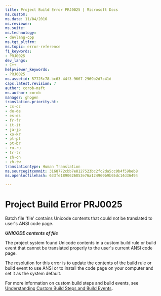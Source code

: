 ```yaml
---
title: Project Build Error PRJ0025 | Microsoft Docs
ms.custom: 
ms.date: 11/04/2016
ms.reviewer: 
ms.suite: 
ms.technology:
- devlang-cpp
ms.tgt_pltfrm: 
ms.topic: error-reference
f1_keywords:
- PRJ0025
dev_langs:
- C++
helpviewer_keywords:
- PRJ0025
ms.assetid: 57725c78-bc63-44f3-9667-2969b2d7c41d
caps.latest.revision: 7
author: corob-msft
ms.author: corob
manager: ghogen
translation.priority.ht:
- cs-cz
- de-de
- es-es
- fr-fr
- it-it
- ja-jp
- ko-kr
- pl-pl
- pt-br
- ru-ru
- tr-tr
- zh-cn
- zh-tw
translationtype: Human Translation
ms.sourcegitcommit: 3168772cbb7e8127523bc2fc2da5cc9b4f59beb8
ms.openlocfilehash: 633fe1890626853e76a124960b9b65dc14d36494

---
```

# Project Build Error PRJ0025
Batch file 'file' contains Unicode contents that could not be translated to user's ANSI code page.  
  
 ***UNICODE contents of file***  
  
 The project system found Unicode contents in a custom build rule or build event that cannot be translated properly to the user's current ANSI code page.  
  
 The resolution for this error is to update the contents of the build rule or build event to use ANSI or to install the code page on your computer and set it as the system default.  
  
 For more information on custom build steps and build events, see [Understanding Custom Build Steps and Build Events](../../ide/understanding-custom-build-steps-and-build-events.md).


<!--HONumber=Jan17_HO2-->



